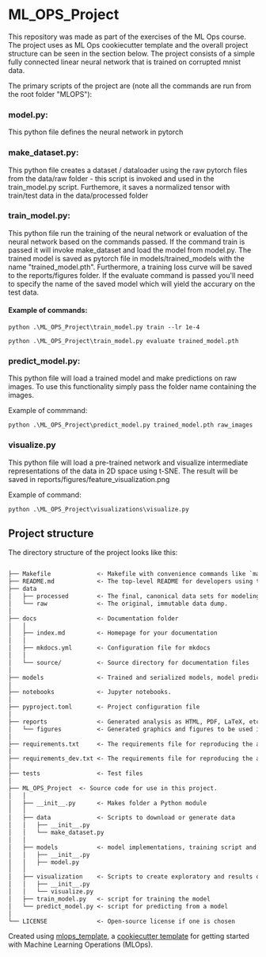 # ML_OPS_Project

This repository was made as part of the exercises of the ML Ops course.
The project uses as ML Ops cookiecutter template and the overall project structure can be seen in the section below. The project consists of a simple fully connected linear neural network that is trained on corrupted mnist data. 

The primary scripts of the project are (note all the commands are run from the root folder "MLOPS"):

### model.py: 
This python file defines the neural network in pytorch

### make_dataset.py:
This python file creates a dataset / dataloader using the raw pytorch files from the data/raw folder - this script is invoked and used in the train_model.py script. Furthemore, it saves a normalized tensor with train/test data in the data/processed folder

### train_model.py:
This python file run the training of the neural network or evaluation of the neural network based on the commands passed. If the command train is passed it will invoke make_dataset and load the model from model.py. The trained model is saved as pytorch file in models/trained_models with the name "trained_model.pth". Furthermore, a training loss curve will be saved to the reports/figures folder. If the evaluate command is passed you'll need to specify the name of the saved model which will yield the accurary on the test data.

#### Example of commands:
    
    python .\ML_OPS_Project\train_model.py train --lr 1e-4

    python .\ML_OPS_Project\train_model.py evaluate trained_model.pth

### predict_model.py:
This python file will load a trained model and make predictions on raw images. To use this functionality simply pass the folder name containing the images.

Example of commmand:

    python .\ML_OPS_Project\predict_model.py trained_model.pth raw_images

### visualize.py
This python file will load a pre-trained network and visualize intermediate representations of the data in 2D space using t-SNE. The result will be saved in reports/figures/feature_visualization.png

Example of command:

    python .\ML_OPS_Project\visualizations\visualize.py
    


## Project structure

The directory structure of the project looks like this:

```txt

├── Makefile             <- Makefile with convenience commands like `make data` or `make train`
├── README.md            <- The top-level README for developers using this project.
├── data
│   ├── processed        <- The final, canonical data sets for modeling.
│   └── raw              <- The original, immutable data dump.
│
├── docs                 <- Documentation folder
│   │
│   ├── index.md         <- Homepage for your documentation
│   │
│   ├── mkdocs.yml       <- Configuration file for mkdocs
│   │
│   └── source/          <- Source directory for documentation files
│
├── models               <- Trained and serialized models, model predictions, or model summaries
│
├── notebooks            <- Jupyter notebooks.
│
├── pyproject.toml       <- Project configuration file
│
├── reports              <- Generated analysis as HTML, PDF, LaTeX, etc.
│   └── figures          <- Generated graphics and figures to be used in reporting
│
├── requirements.txt     <- The requirements file for reproducing the analysis environment
|
├── requirements_dev.txt <- The requirements file for reproducing the analysis environment
│
├── tests                <- Test files
│
├── ML_OPS_Project  <- Source code for use in this project.
│   │
│   ├── __init__.py      <- Makes folder a Python module
│   │
│   ├── data             <- Scripts to download or generate data
│   │   ├── __init__.py
│   │   └── make_dataset.py
│   │
│   ├── models           <- model implementations, training script and prediction script
│   │   ├── __init__.py
│   │   ├── model.py
│   │
│   ├── visualization    <- Scripts to create exploratory and results oriented visualizations
│   │   ├── __init__.py
│   │   └── visualize.py
│   ├── train_model.py   <- script for training the model
│   └── predict_model.py <- script for predicting from a model
│
└── LICENSE              <- Open-source license if one is chosen
```

Created using [mlops_template](https://github.com/SkafteNicki/mlops_template),
a [cookiecutter template](https://github.com/cookiecutter/cookiecutter) for getting
started with Machine Learning Operations (MLOps).
